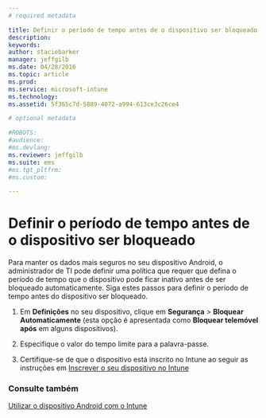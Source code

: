 ```yaml
---
# required metadata

title: Definir o período de tempo antes de o dispositivo ser bloqueado | Microsoft Intune
description:
keywords:
author: staciebarker
manager: jeffgilb
ms.date: 04/28/2016
ms.topic: article
ms.prod:
ms.service: microsoft-intune
ms.technology:
ms.assetid: 5f365c7d-5889-4072-a994-613ce3c26ce4

# optional metadata

#ROBOTS:
#audience:
#ms.devlang:
ms.reviewer: jeffgilb
ms.suite: ems
#ms.tgt_pltfrm:
#ms.custom:

---
```



# Definir o período de tempo antes de o dispositivo ser bloqueado

Para manter os dados mais seguros no seu dispositivo Android, o administrador de TI pode definir uma política que requer que defina o período de tempo que o dispositivo pode ficar inativo antes de ser bloqueado automaticamente. Siga estes passos para definir o período de tempo antes do dispositivo ser bloqueado.
 
1.  Em **Definições** no seu dispositivo, clique em **Segurança** &gt; **Bloquear Automaticamente** (esta opção é apresentada como **Bloquear telemóvel após** em alguns dispositivos).

2.  Especifique o valor do tempo limite para a palavra-passe.

3.  Certifique-se de que o dispositivo está inscrito no Intune ao seguir as instruções em [Inscrever o seu dispositivo no Intune](enroll-your-device-in-Intune-android.md)

### Consulte também
[Utilizar o dispositivo Android com o Intune](using-your-android-device-with-intune.md)


<!--HONumber=May16_HO2-->



